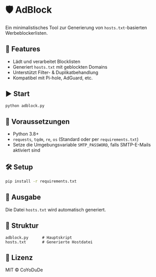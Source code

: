 # 🛡️ AdBlock

Ein minimalistisches Tool zur Generierung von `hosts.txt`-basierten Werbeblockerlisten.

## 🚀 Features

- Lädt und verarbeitet Blocklisten
- Generiert `hosts.txt` mit geblockten Domains
- Unterstützt Filter- & Duplikatbehandlung
- Kompatibel mit Pi-hole, AdGuard, etc.

## ▶️ Start

```bash
python adblock.py
```

## 🔧 Voraussetzungen

- Python 3.8+
- `requests`, `tqdm`, `re`, `os` (Standard oder per `requirements.txt`)
- Setze die Umgebungsvariable `SMTP_PASSWORD`, falls SMTP-E-Mails aktiviert sind

## 🛠️ Setup

```bash
pip install -r requirements.txt
```

## 📄 Ausgabe

Die Datei `hosts.txt` wird automatisch generiert.

## 📁 Struktur

```
adblock.py      # Hauptskript
hosts.txt       # Generierte Hostdatei
```

## 📄 Lizenz

MIT © CoYoDuDe
